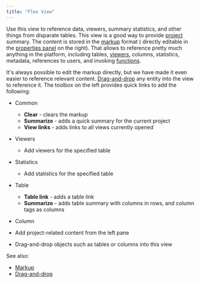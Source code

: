 ```yaml
---
title: "Flex View"
---
```


Use this view to reference data, viewers, summary statistics, and other things from disparate tables. This view is a
good way to provide [project](project.md) summary. The content is stored in the [markup](../datagrok/markup.md) format (
directly editable in the
[properties panel](../datagrok/navigation.md#properties) on the right). That allows to reference pretty much anything in
the platform, including tables, [viewers](../visualize/viewers/viewers.md), columns, statistics, metadata, references to
users,
and invoking [functions](functions/functions.md).

It's always possible to edit the markup directly, but we have made it even easier to reference relevant content.
[Drag-and-drop](../datagrok/drag-and-drop.md) any entity into the view to reference it. The toolbox on the left provides
quick links to add the following:

* Common
  * **Clear** - clears the markup
  * **Summarize** - adds a quick summary for the current project
  * **View links** - adds links to all views currently opened
* Viewers
  * Add viewers for the specified table
* Statistics
  * Add statistics for the specified table
* Table
  * **Table link** - adds a table link
  * **Summarize** - adds table summary with columns in rows, and column tags as columns
* Column

* Add project-related content from the left pane
* Drag-and-drop objects such as tables or columns into this view

See also:

* [Markup](../datagrok/markup.md)
* [Drag-and-drop](../datagrok/drag-and-drop.md)
